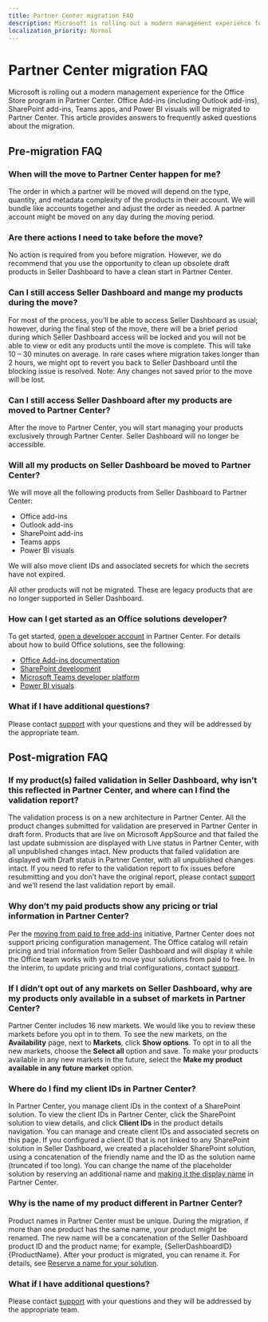 ```yaml
---
title: Partner Center migration FAQ
description: Microsoft is rolling out a modern management experience for the Office Store program in Partner Center. This article provides answers to frequently asked questions about the migration.
localization_priority: Normal
---
```


# Partner Center migration FAQ

Microsoft is rolling out a modern management experience for the Office Store program in Partner Center. Office Add-ins (including Outlook add-ins), SharePoint add-ins, Teams apps, and Power BI visuals will be migrated to Partner Center. This article provides answers to frequently asked questions about the migration.

## Pre-migration FAQ

### When will the move to Partner Center happen for me?
The order in which a partner will be moved will depend on the type, quantity, and metadata complexity of the products in their account. We will bundle like accounts together and adjust the order as needed. A partner account might be moved on any day during the moving period.

### Are there actions I need to take before the move?
No action is required from you before migration. However, we do recommend that you use the opportunity to clean up obsolete draft products in Seller Dashboard to have a clean start in Partner Center.

### Can I still access Seller Dashboard and mange my products during the move?
For most of the process, you’ll be able to access Seller Dashboard as usual; however, during the final step of the move, there will be a brief period during which Seller Dashboard access will be locked and you will not be able to view or edit any products until the move is complete. This will take 10 – 30 minutes on average. In rare cases where migration takes longer than 2 hours, we might opt to revert you back to Seller Dashboard until the blocking issue is resolved. Note: Any changes not saved prior to the move will be lost.

### Can I still access Seller Dashboard after my products are moved to Partner Center?
After the move to Partner Center, you will start managing your products exclusively through Partner Center. Seller Dashboard will no longer be accessible.

### Will all my products on Seller Dashboard be moved to Partner Center?
We will move all the following products from Seller Dashboard to Partner Center:

- Office add-ins
- Outlook add-ins
- SharePoint add-ins
- Teams apps
- Power BI visuals

We will also move client IDs and associated secrets for which the secrets have not expired.

All other products will not be migrated. These are legacy products that are no longer supported in Seller Dashboard.

### How can I get started as an Office solutions developer?

To get started, [open a developer account](open-a-developer-account.md) in Partner Center. For details about how to build Office solutions, see the following:

- [Office Add-ins documentation](https://docs.microsoft.com/office/dev/add-ins/)
- [SharePoint development](https://docs.microsoft.com/sharepoint/dev/)
- [Microsoft Teams developer platform](https://docs.microsoft.com/microsoftteams/platform/)
- [Power BI visuals](https://docs.microsoft.com/power-bi/developer/power-bi-custom-visuals)

### What if I have additional questions?
Please contact [support](https://support.microsoft.com/supportforbusiness/productselection?sapId=48c74321-b2fa-010b-d0c2-1f8afea90a52) with your questions and they will be addressed by the appropriate team.

## Post-migration FAQ

### If my product(s) failed validation in Seller Dashboard, why isn’t this reflected in Partner Center, and where can I find the validation report?

The validation process is on a new architecture in Partner Center. All the product changes submitted for validation are preserved in Partner Center in draft form. Products that are live on Microsoft AppSource and that failed the last update submission are displayed with Live status in Partner Center, with all unpublished changes intact.  New products that failed validation are displayed with Draft status in Partner Center, with all unpublished changes intact. If you need to refer to the validation report to fix issues before resubmitting and you don’t have the original report, please contact [support](https://support.microsoft.com/supportforbusiness/productselection?sapId=48c74321-b2fa-010b-d0c2-1f8afea90a52) and we’ll resend the last validation report by email.  

### Why don’t my paid products show any pricing or trial information in Partner Center?

Per the [moving from paid to free add-ins](moving-from-paid-to-free-addins.md) initiative, Partner Center does not support pricing configuration management.  The Office catalog will retain pricing and trial information from Seller Dashboard and will display it while the Office team works with you to move your solutions from paid to free. In the interim, to update pricing and trial configurations, contact [support](https://support.microsoft.com/supportforbusiness/productselection?sapId=48c74321-b2fa-010b-d0c2-1f8afea90a52). 

### If I didn’t opt out of any markets on Seller Dashboard, why are my products only available in a subset of markets in Partner Center?

Partner Center includes 16 new markets. We would like you to review these markets before you opt in to them. To see the new markets, on the **Availability** page, next to **Markets**, click **Show options**. To opt in to all the new markets, choose the **Select all** option and save. To make your products available in any new markets in the future, select the **Make my product available in any future market** option. 

### Where do I find my client IDs in Partner Center?

In Partner Center, you manage client IDs in the context of a SharePoint solution. To view the client IDs in Partner Center, click the SharePoint solution to view details, and click **Client IDs** in the product details navigation. You can manage and create client IDs and associated secrets on this page. If you configured a client ID that is not linked to any SharePoint solution in Seller Dashboard, we created a placeholder SharePoint solution, using a concatenation of the friendly name and the ID as the solution name (truncated if too long). You can change the name of the placeholder solution by reserving an additional name and [making it the display name](reserve-solution-name.md#choose-product-display-name) in Partner Center. 

### Why is the name of my product different in Partner Center?

Product names in Partner Center must be unique. During the migration, if more than one product has the same name, your product might be renamed. The new name will be a concatenation of the Seller Dashboard product ID and the product name; for example, {SellerDashboardID}{ProductName}. After your product is migrated, you can rename it. For details, see [Reserve a name for your solution](reserve-solution-name.md).

### What if I have additional questions?
Please contact [support](https://support.microsoft.com/supportforbusiness/productselection?sapId=48c74321-b2fa-010b-d0c2-1f8afea90a52) with your questions and they will be addressed by the appropriate team.


